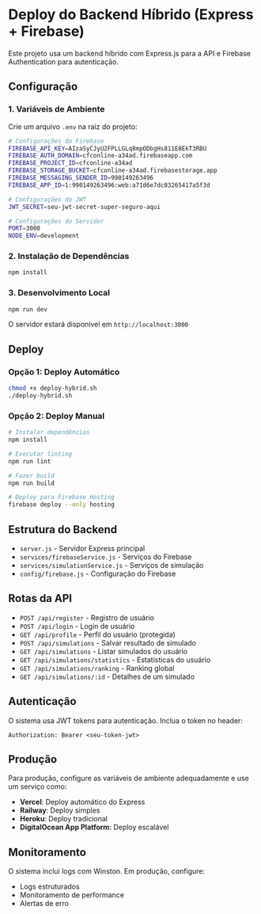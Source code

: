 # Deploy do Backend Híbrido (Express + Firebase)

Este projeto usa um backend híbrido com Express.js para a API e Firebase Authentication para autenticação.

## Configuração

### 1. Variáveis de Ambiente

Crie um arquivo `.env` na raiz do projeto:

```bash
# Configurações do Firebase
FIREBASE_API_KEY=AIzaSyCJyU2FPLLGLq8mpODbgHs811E8EkT3RBU
FIREBASE_AUTH_DOMAIN=cfconline-a34ad.firebaseapp.com
FIREBASE_PROJECT_ID=cfconline-a34ad
FIREBASE_STORAGE_BUCKET=cfconline-a34ad.firebasestorage.app
FIREBASE_MESSAGING_SENDER_ID=990149263496
FIREBASE_APP_ID=1:990149263496:web:a71d6e7dc03265417a5f3d

# Configurações do JWT
JWT_SECRET=seu-jwt-secret-super-seguro-aqui

# Configurações do Servidor
PORT=3000
NODE_ENV=development
```

### 2. Instalação de Dependências

```bash
npm install
```

### 3. Desenvolvimento Local

```bash
npm run dev
```

O servidor estará disponível em `http://localhost:3000`

## Deploy

### Opção 1: Deploy Automático

```bash
chmod +x deploy-hybrid.sh
./deploy-hybrid.sh
```

### Opção 2: Deploy Manual

```bash
# Instalar dependências
npm install

# Executar linting
npm run lint

# Fazer build
npm run build

# Deploy para Firebase Hosting
firebase deploy --only hosting
```

## Estrutura do Backend

- `server.js` - Servidor Express principal
- `services/firebaseService.js` - Serviços do Firebase
- `services/simulationService.js` - Serviços de simulação
- `config/firebase.js` - Configuração do Firebase

## Rotas da API

- `POST /api/register` - Registro de usuário
- `POST /api/login` - Login de usuário
- `GET /api/profile` - Perfil do usuário (protegida)
- `POST /api/simulations` - Salvar resultado de simulado
- `GET /api/simulations` - Listar simulados do usuário
- `GET /api/simulations/statistics` - Estatísticas do usuário
- `GET /api/simulations/ranking` - Ranking global
- `GET /api/simulations/:id` - Detalhes de um simulado

## Autenticação

O sistema usa JWT tokens para autenticação. Inclua o token no header:

```
Authorization: Bearer <seu-token-jwt>
```

## Produção

Para produção, configure as variáveis de ambiente adequadamente e use um serviço como:

- **Vercel**: Deploy automático do Express
- **Railway**: Deploy simples
- **Heroku**: Deploy tradicional
- **DigitalOcean App Platform**: Deploy escalável

## Monitoramento

O sistema inclui logs com Winston. Em produção, configure:

- Logs estruturados
- Monitoramento de performance
- Alertas de erro
